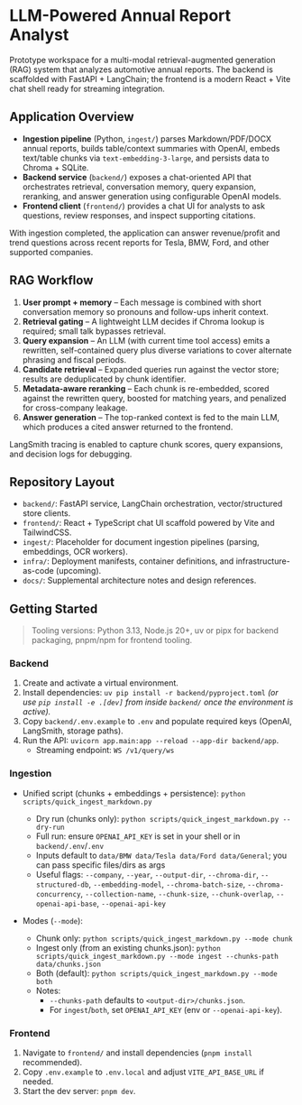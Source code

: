 # LLM-Powered Annual Report Analyst

Prototype workspace for a multi-modal retrieval-augmented generation (RAG) system that analyzes automotive annual reports. The backend is scaffolded with FastAPI + LangChain; the frontend is a modern React + Vite chat shell ready for streaming integration. 

## Application Overview

- **Ingestion pipeline** (Python, `ingest/`) parses Markdown/PDF/DOCX annual reports, builds table/context summaries with OpenAI, embeds text/table chunks via `text-embedding-3-large`, and persists data to Chroma + SQLite.
- **Backend service** (`backend/`) exposes a chat-oriented API that orchestrates retrieval, conversation memory, query expansion, reranking, and answer generation using configurable OpenAI models.
- **Frontend client** (`frontend/`) provides a chat UI for analysts to ask questions, review responses, and inspect supporting citations.

With ingestion completed, the application can answer revenue/profit and trend questions across recent reports for Tesla, BMW, Ford, and other supported companies.

## RAG Workflow

1. **User prompt + memory** – Each message is combined with short conversation memory so pronouns and follow-ups inherit context.
2. **Retrieval gating** – A lightweight LLM decides if Chroma lookup is required; small talk bypasses retrieval.
3. **Query expansion** – An LLM (with current time tool access) emits a rewritten, self-contained query plus diverse variations to cover alternate phrasing and fiscal periods.
4. **Candidate retrieval** – Expanded queries run against the vector store; results are deduplicated by chunk identifier.
5. **Metadata-aware reranking** – Each chunk is re-embedded, scored against the rewritten query, boosted for matching years, and penalized for cross-company leakage.
6. **Answer generation** – The top-ranked context is fed to the main LLM, which produces a cited answer returned to the frontend.

LangSmith tracing is enabled to capture chunk scores, query expansions, and decision logs for debugging.

## Repository Layout

- `backend/`: FastAPI service, LangChain orchestration, vector/structured store clients.
- `frontend/`: React + TypeScript chat UI scaffold powered by Vite and TailwindCSS.
- `ingest/`: Placeholder for document ingestion pipelines (parsing, embeddings, OCR workers).
- `infra/`: Deployment manifests, container definitions, and infrastructure-as-code (upcoming).
- `docs/`: Supplemental architecture notes and design references.

## Getting Started

> Tooling versions: Python 3.13, Node.js 20+, uv or pipx for backend packaging, pnpm/npm for frontend tooling.

### Backend

1. Create and activate a virtual environment.
2. Install dependencies: `uv pip install -r backend/pyproject.toml` *(or use `pip install -e .[dev]` from inside `backend/` once the environment is active).* 
3. Copy `backend/.env.example` to `.env` and populate required keys (OpenAI, LangSmith, storage paths).
4. Run the API: `uvicorn app.main:app --reload --app-dir backend/app`.
   - Streaming endpoint: `WS /v1/query/ws`

### Ingestion

- Unified script (chunks + embeddings + persistence): `python scripts/quick_ingest_markdown.py`
  - Dry run (chunks only): `python scripts/quick_ingest_markdown.py --dry-run`
  - Full run: ensure `OPENAI_API_KEY` is set in your shell or in `backend/.env`/`.env`
  - Inputs default to `data/BMW data/Tesla data/Ford data/General`; you can pass specific files/dirs as args
  - Useful flags: `--company`, `--year`, `--output-dir`, `--chroma-dir`, `--structured-db`, `--embedding-model`, `--chroma-batch-size`, `--chroma-concurrency`, `--collection-name`, `--chunk-size`, `--chunk-overlap`, `--openai-api-base`, `--openai-api-key`

 - Modes (`--mode`):
   - Chunk only: `python scripts/quick_ingest_markdown.py --mode chunk`
   - Ingest only (from an existing chunks.json): `python scripts/quick_ingest_markdown.py --mode ingest --chunks-path data/chunks.json`
   - Both (default): `python scripts/quick_ingest_markdown.py --mode both`
   - Notes:
     - `--chunks-path` defaults to `<output-dir>/chunks.json`.
     - For `ingest`/`both`, set `OPENAI_API_KEY` (env or `--openai-api-key`).

### Frontend

1. Navigate to `frontend/` and install dependencies (`pnpm install` recommended).
2. Copy `.env.example` to `.env.local` and adjust `VITE_API_BASE_URL` if needed.
3. Start the dev server: `pnpm dev`.
